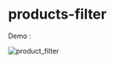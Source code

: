 # products-filter

Demo : 

![product_filter](https://res.cloudinary.com/dqxk8fn6r/image/upload/v1652742082/Portfolio/portfolio-product-filter_uqls8l.png)
